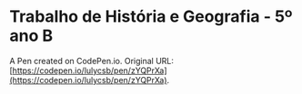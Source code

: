 # Trabalho de História e Geografia - 5º ano B

A Pen created on CodePen.io. Original URL: [https://codepen.io/lulycsb/pen/zYQPrXa](https://codepen.io/lulycsb/pen/zYQPrXa).

